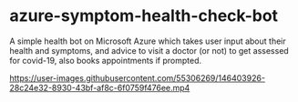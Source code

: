 # azure-symptom-health-check-bot
A simple health bot on Microsoft Azure which takes user input about their health and symptoms, and advice to visit a doctor (or not) to get assessed for covid-19, also books appointments if prompted.


https://user-images.githubusercontent.com/55306269/146403926-28c24e32-8930-43bf-af8c-6f0759f476ee.mp4

